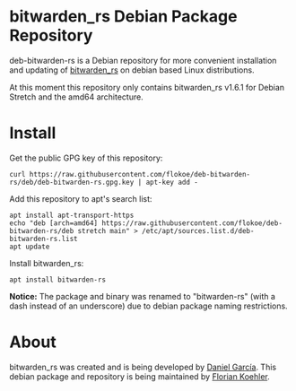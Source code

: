 # bitwarden_rs Debian Package Repository
deb-bitwarden-rs is a Debian repository for more convenient installation and updating of [bitwarden_rs](https://github.com/dani-garcia/bitwarden_rs) on debian based Linux distributions.

At this moment this repository only contains bitwarden_rs v1.6.1 for Debian Stretch and the amd64 architecture.

# Install
Get the public GPG key of this repository:
```
curl https://raw.githubusercontent.com/flokoe/deb-bitwarden-rs/deb/deb-bitwarden-rs.gpg.key | apt-key add -
```
Add this repository to apt's search list:
```
apt install apt-transport-https
echo "deb [arch=amd64] https://raw.githubusercontent.com/flokoe/deb-bitwarden-rs/deb stretch main" > /etc/apt/sources.list.d/deb-bitwarden-rs.list
apt update
```
Install bitwarden_rs:
```
apt install bitwarden-rs
```
**Notice:** The package and binary was renamed to "bitwarden-rs" (with a dash instead of an underscore) due to debian package naming restrictions.

# About
bitwarden_rs was created and is being developed by [Daniel García](https://github.com/dani-garcia). This debian package and repository is being maintained by [Florian Koehler](https://github.com/flokoe).
